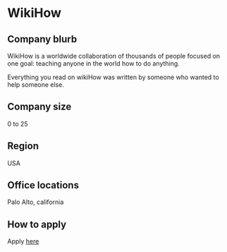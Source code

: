 # WikiHow

## Company blurb

WikiHow is a worldwide collaboration of thousands of people focused on one goal: teaching anyone in the world how to do anything.

Everything you read on wikiHow was written by someone who wanted to help someone else.

## Company size

0 to 25


## Region

USA

## Office locations

Palo Alto, california

## How to apply

Apply [here](https://www.wikihow.com/wikiHow:Jobs)